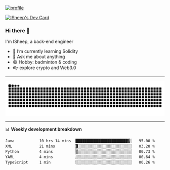 [![profile](https://user-images.githubusercontent.com/54968314/208005045-e4b42f3b-833d-4242-bfcc-e764865553a2.svg)](https://www.calligrapher.ai/)

<a href="https://app.daily.dev/linziyang1106"><img src="https://api.daily.dev/devcards/v2/i4Spwx5Skx5FpTqWcwoit.png?r=kgx&type=wide" width="652" alt="ISheep's Dev Card"/></a>

### Hi there 🐏

I'm ISheep, a back-end engineer

- 🔭 I’m currently learning Solidity
- 💬 Ask me about anything
- 😄 Hobby: badminton & coding
- 👓 explore crypto and Web3.0

-------

![](https://raw.githubusercontent.com/ISheepp/ISheepp/output/github-contribution-grid-snake.svg)

-------

📊 **Weekly development breakdown**
<!--START_SECTION:waka-->

```txt
Java           10 hrs 14 mins  ███████████████████████▓░   95.00 %
XML            21 mins         ▓░░░░░░░░░░░░░░░░░░░░░░░░   03.28 %
Python         4 mins          ▒░░░░░░░░░░░░░░░░░░░░░░░░   00.73 %
YAML           4 mins          ░░░░░░░░░░░░░░░░░░░░░░░░░   00.64 %
TypeScript     1 min           ░░░░░░░░░░░░░░░░░░░░░░░░░   00.26 %
```

<!--END_SECTION:waka-->
